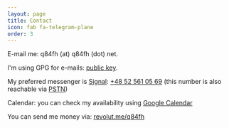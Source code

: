 ```yaml
---
layout: page
title: Contact
icon: fab fa-telegram-plane
order: 3
---
```

E-mail me: q84fh (at) q84fh (dot) net.

I'm using GPG for e-mails: [public key](/assets/q84fh.asc).

My preferred messenger is [Signal](https://signal.org/): [+48 52 561 05 69](tel:+48525610569) (this number is also
reachable via [PSTN](https://en.wikipedia.org/wiki/Public_switched_telephone_network))

Calendar: you can check my availability using [Google Calendar](https://calendar.google.com/calendar/u/0/embed?src=q84.fromhell@gmail.com&ctz=Europe/Warsaw&mode=week
)

You can send me money via: [revolut.me/q84fh](https://revolut.me/q84fh)
